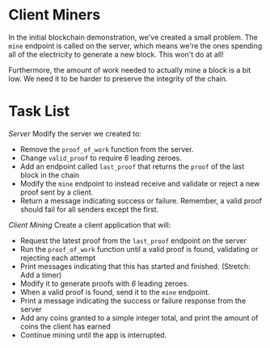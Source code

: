 # Client Miners

In the initial blockchain demonstration, we've created a small problem.  The `mine` endpoint is called on the server, which means we're the ones spending all of the electricity to generate a new block.  This won't do at all!

Furthermore, the amount of work needed to actually mine a block is a bit low.  We need it to be harder to preserve the integrity of the chain.


# Task List

*Server*
Modify the server we created to:
* Remove the `proof_of_work` function from the server.
* Change `valid_proof` to require *6* leading zeroes.
* Add an endpoint called `last_proof` that returns the `proof` of the last block in the chain
* Modify the `mine` endpoint to instead receive and validate or reject a new proof sent by a client.
* Return a message indicating success or failure.  Remember, a valid proof should fail for all senders except the first.

*Client Mining*
Create a client application that will:
* Request the latest proof from the `last_proof` endpoint on the server
* Run the `proof_of_work` function until a valid proof is found, validating or rejecting each attempt
* Print messages indicating that this has started and finished.  (Stretch: Add a timer)
* Modify it to generate proofs with *6* leading zeroes.
* When a valid proof is found, send it to the `mine` endpoint.  
* Print a message indicating the success or failure response from the server
* Add any coins granted to a simple integer total, and print the amount of coins the client has earned
* Continue mining until the app is interrupted.